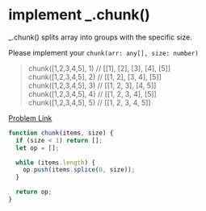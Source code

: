 # implement \_.chunk()

\_.chunk() splits array into groups with the specific size.

Please implement your `chunk(arr: any[], size: number)`

> chunk([1,2,3,4,5], 1) // [[1], [2], [3], [4], [5]]<br>
> chunk([1,2,3,4,5], 2) // [[1, 2], [3, 4], [5]]<br>
> chunk([1,2,3,4,5], 3) // [[1, 2, 3], [4, 5]]<br>
> chunk([1,2,3,4,5], 4) // [[1, 2, 3, 4], [5]]<br>
> chunk([1,2,3,4,5], 5) // [[1, 2, 3, 4, 5]]

[Problem Link](https://bigfrontend.dev/problem/implement-lodash-chunk)

```js
function chunk(items, size) {
  if (size < 1) return [];
  let op = [];

  while (items.length) {
    op.push(items.splice(0, size));
  }

  return op;
}
```
